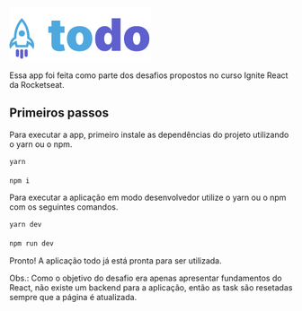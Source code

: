 ![logoTodo](src/assets/todo-logo.svg)

Essa app foi feita como parte dos desafios propostos no curso Ignite React da Rocketseat.

## Primeiros passos
Para executar a app, primeiro instale as dependências do projeto utilizando o yarn ou o npm.
```bash
yarn

npm i
```
Para executar a aplicação em modo desenvolvedor utilize o yarn ou o npm com os seguintes comandos.
```bash
yarn dev

npm run dev
```

Pronto! A aplicação todo já está pronta para ser utilizada.

Obs.: Como o objetivo do desafio era apenas apresentar fundamentos do React, não existe um backend para a aplicação, então as task são resetadas sempre que a página é atualizada.
